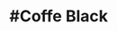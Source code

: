 <h1>#Coffe Black</h1>

<img widht="90" height="90" scr="https://github.com/user-attachments/assets/3c9c3ca8-b525-474c-97e9-f3be926b81d1" />
